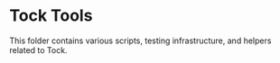 Tock Tools
==========

This folder contains various scripts, testing infrastructure, and helpers
related to Tock.
